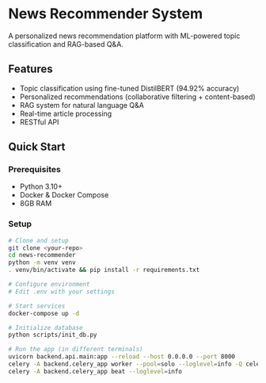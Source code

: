# News Recommender System

A personalized news recommendation platform with ML-powered topic classification and RAG-based Q&A.

## Features
- Topic classification using fine-tuned DistilBERT (94.92% accuracy)
- Personalized recommendations (collaborative filtering + content-based)
- RAG system for natural language Q&A
- Real-time article processing
- RESTful API

## Quick Start

### Prerequisites
- Python 3.10+
- Docker & Docker Compose
- 8GB RAM

### Setup
```bash
# Clone and setup
git clone <your-repo>
cd news-recommender
python -m venv venv
. venv/bin/activate && pip install -r requirements.txt

# Configure environment
# Edit .env with your settings

# Start services
docker-compose up -d

# Initialize database
python scripts/init_db.py

# Run the app (in different terminals)
uvicorn backend.api.main:app --reload --host 0.0.0.0 --port 8000
celery -A backend.celery_app worker --pool=solo --loglevel=info -Q celery,processing,scraping
celery -A backend.celery_app beat --loglevel=info
